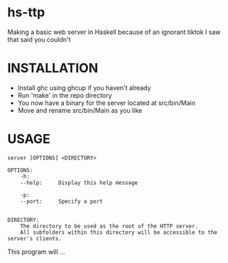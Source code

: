 # hs-ttp
Making a basic web server in Haskell because of an ignorant tiktok I saw that said you couldn't

# INSTALLATION
- Install ghc using ghcup if you haven't already
- Run 'make' in the repo directory
- You now have a binary for the server located at src/bin/Main
- Move and rename src/bin/Main as you like

# USAGE
	server [OPTIONS] <DIRECTORY>

	OPTIONS: 
		-h:
		--help: 	Display this help message

		-p:
		--port:		Specify a port

	
	DIRECTORY:
		The directory to be used as the root of the HTTP server.
		All subfolders within this directory will be accessible to the server's clients.


This program will ...
